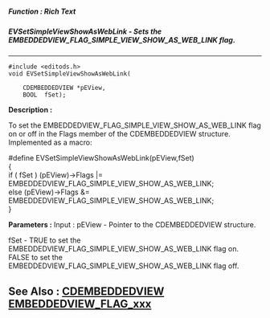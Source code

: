 ##### Function : Rich Text
##### EVSetSimpleViewShowAsWebLink - Sets the EMBEDDEDVIEW_FLAG_SIMPLE_VIEW_SHOW_AS_WEB_LINK flag.
---
```
#include <editods.h>
void EVSetSimpleViewShowAsWebLink(

	CDEMBEDDEDVIEW *pEView,
	BOOL  fSet);
```
**Description :**

To set the EMBEDDEDVIEW_FLAG_SIMPLE_VIEW_SHOW_AS_WEB_LINK flag on or off in the 
Flags member of the CDEMBEDDEDVIEW structure.  Implemented as a macro:

#define EVSetSimpleViewShowAsWebLink(pEView,fSet) \
{\
 if ( fSet ) (pEView)->Flags |= EMBEDDEDVIEW_FLAG_SIMPLE_VIEW_SHOW_AS_WEB_LINK;\
 else  (pEView)->Flags &= EMBEDDEDVIEW_FLAG_SIMPLE_VIEW_SHOW_AS_WEB_LINK;\
}

**Parameters :**
Input :
pEView  -  Pointer to the CDEMBEDDEDVIEW structure.

fSet  -  TRUE to set the EMBEDDEDVIEW_FLAG_SIMPLE_VIEW_SHOW_AS_WEB_LINK flag on.  FALSE  to set the EMBEDDEDVIEW_FLAG_SIMPLE_VIEW_SHOW_AS_WEB_LINK flag off.



**See Also :**
[CDEMBEDDEDVIEW](/reference/Data/CDEMBEDDEDVIEW)
[EMBEDDEDVIEW_FLAG_xxx](/reference/Symb/EMBEDDEDVIEW_FLAG_xxx)
---
